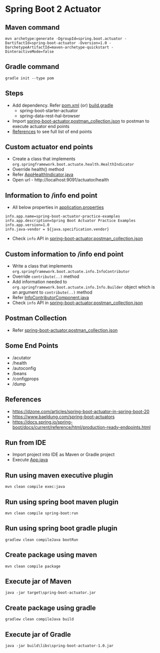 # Spring Boot 2 Actuator

## Maven command
```
mvn archetype:generate -DgroupId=spring.boot.actuator -DartifactId=spring-boot-actuator -Dversion=1.0 -DarchetypeArtifactId=maven-archetype-quickstart -DinteractiveMode=false
```

## Gradle command
```
gradle init --type pom
```

## Steps
* Add dependency. Refer [pom.xml](pom.xml) (or) [build.gradle](build.gradle)
    * spring-boot-starter-actuator
    * spring-data-rest-hal-browser
* Import [spring-boot-actuator.postman_collection.json](files/spring-boot-actuator.postman_collection.json) to postman to execute actuator end points
* [References](#References) to see full list of end points

## Custom actuator end points
* Create a class that implements `org.springframework.boot.actuate.health.HealthIndicator`
* Override health() method
* Refer [AppHealthIndicator.java](src/main/java/spring/boot/actuator/custom/actuators/AppHealthIndicator.java)
* Open url - http://localhost:9091/actuator/health

## Information to /info end point
* All below properties in [application.properties](src/main/resources/application.properties)
```
info.app.name=spring-boot-actuator-practice-examples
info.app.description=Spring Boot Actuator Practice Examples
info.app.version=1.0
info.java-vendor = ${java.specification.vendor}
```
* Check `info` API in [spring-boot-actuator.postman_collection.json](files/spring-boot-actuator.postman_collection.json)

## Custom information to /info end point
* Write a class that implements `org.springframework.boot.actuate.info.InfoContributor`
* Override `contribute(..)` method
* Add information needed to `org.springframework.boot.actuate.info.Info.Builder` object which is an argument to `contribute(..)` method 
* Refer [InfoContributorComponent.java](src/main/java/spring/boot/actuator/component/InfoContributorComponent.java)
* Check `info` API in [spring-boot-actuator.postman_collection.json](files/spring-boot-actuator.postman_collection.json)

## Postman Collection
* Refer [spring-boot-actuator.postman_collection.json](files/spring-boot-actuator.postman_collection.json)

## Some End Points
* /acutator
* /health
* /autoconfig
* /beans
* /configprops
* /dump

## References
* https://dzone.com/articles/spring-boot-actuator-in-spring-boot-20
* https://www.baeldung.com/spring-boot-actuators
* https://docs.spring.io/spring-boot/docs/current/reference/html/production-ready-endpoints.html

## Run from IDE
* Import project into IDE as Maven or Gradle project
* Execute [App.java](src/main/java/spring/boot/actuator/App.java)

## Run using maven executive plugin
```
mvn clean compile exec:java
```

## Run using spring boot maven plugin
```
mvn clean compile spring-boot:run
```

## Run using spring boot gradle plugin
```
gradlew clean compileJava bootRun
```

## Create package using maven
```
mvn clean compile package
```

## Execute jar of Maven
```
java -jar target\spring-boot-actuator.jar
```

## Create package using gradle
```
gradlew clean compileJava build
```

## Execute jar of Gradle
```
java -jar build\libs\spring-boot-actuator-1.0.jar
```